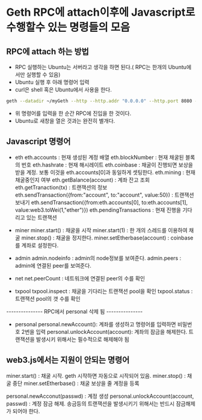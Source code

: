 # Geth RPC에 attach이후에 Javascript로 수행할수 있는 명령들의 모음

## RPC에 attach 하는 방법

- RPC 실행하는 Ubuntu는 서버라고 생각을 하면 된다.( RPC는 한개의 Ubuntu에서만 실행할 수 있음)
- Ubuntu 실행 후 아래 명령어 입력
- curl은 shell 혹은 Ubuntu에서 사용을 한다.

```sh
geth --datadir ~/myGeth --http --http.addr "0.0.0.0" --http.port 8080 --http.corsdomain "\*" --http.api "admin,miner,txpool,web3,personal,eth,net" --allow-insecure-unlock --syncmode full --networkid 50 console
```

- 위 명령어를 입력을 한 순간 RPC에 진입을 한 것이다.
- Ubuntu로 새창을 열은 것과는 완전히 별개다.

## Javascript 명령어

- eth
  eth.accounts : 현재 생성된 계정 배열
  eth.blockNumber : 현재 채굴된 블록의 번호
  eth.hashrate : 현재 해시레이트
  eth.coinbase : 채굴이 진행되면 보상을 받을 계정. 보통 이것을 eth.accounts[0]과 동일하게 셋팅한다.
  eth.mining : 현재 채굴중인지 여부
  eth.getBalance(account) : 계좌 잔고 조회
  eth.getTranaction(tx) : 트랜잭션의 정보
  eth.sendTransaction({from:"account", to:"account", value:50}) : 트랜잭션 보내기
  eth.sendTransaction({from:eth.accounts[0], to:eth.accounts[1], value:web3.toWei(1,"ether")})
  eth.pendingTransactions : 현재 진행을 기다리고 있는 트랜잭션

- miner
  miner.start() : 채굴을 시작
  miner.start(1) : 한 개의 스레드를 이용하여 채굴
  miner.stop() : 채굴을 정지한다.
  miner.setEtherbase(account) : coinbase를 계좌로 설정한다.

- admin
  admin.nodeinfo : admin의 node정보를 보여준다.
  admin.peers : admin에 연결된 peer를 보여준다.

- net
  net.peerCount : 네트워크에 연결된 peer의 수를 확인

- txpool
  txpool.inspect : 채굴을 기다리는 트랜잭션 pool을 확인
  txpool.status : 트랜잭션 pool의 갯 수를 확인

--------------- RPC에서 personal 삭제 됨 ---------------

- personal
  personal.newAccount(): 계좌를 생성하고 명령어를 입력하면 비밀번호 2번을 입력
  personal.unlockAccount(account): 계좌의 잠금을 해제한다. 트랜잭션을 발생시키 위해서는 필수적으로 해제해야 됨

## web3.js에서는 지원이 안되는 명령어

miner.start() : 채굴 시작. geth 시작하면 자동으로 시작되어 있음.
miner.stop() : 채굴 중단
miner.setEtherbase() : 채굴 보상을 줄 계정을 등록

personal.newAcconut(passwd) : 계정 생성
personal.unlockAccount(account, passwd) : 계정 잠금 해제. 송금등의 트랜잭션을 발생시키기 위해서는 반드시 잠금해제가 되어야 한다.
